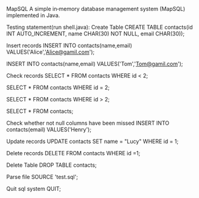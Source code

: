 MapSQL
A simple in‐memory database management system (MapSQL) implemented in Java.

Testing statement(run shell.java):
Create Table
CREATE TABLE contacts(id INT AUTO_INCREMENT, name CHAR(30) NOT NULL, email CHAR(30));

Insert records
INSERT INTO contacts(name,email) VALUES('Alice','Alice@gamil.com');

INSERT INTO contacts(name,email) VALUES('Tom','Tom@gamil.com');

Check records
SELECT * FROM contacts WHERE id < 2;

SELECT * FROM contacts WHERE id = 2;

SELECT * FROM contacts WHERE id > 2;

SELECT * FROM contacts;

Check whether not null columns have been missed
INSERT INTO contacts(email) VALUES('Henry');

Update records
UPDATE contacts SET name = "Lucy" WHERE id = 1;

Delete records
DELETE FROM contacts WHERE id =1;

Delete Table
DROP TABLE contacts;

Parse file
SOURCE 'test.sql';

Quit sql system
QUIT;
